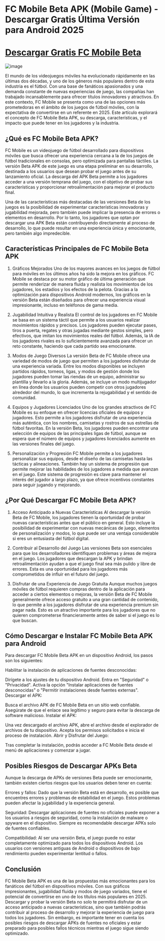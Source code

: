 # FC Mobile Beta APK (Mobile Game) - Descargar Gratis Última Versión para Android 2025

# [Descargar Gratis FC Mobile Beta](https://modfyp.com/es/fc-mobile-beta/)

![image](https://github.com/user-attachments/assets/932db3b3-0d0b-43aa-9de3-67c4b483c1ad)

El mundo de los videojuegos móviles ha evolucionado rápidamente en las últimas dos décadas, y uno de los géneros más populares dentro de esta industria es el fútbol. Con una base de fanáticos apasionados y una demanda constante de nuevas experiencias de juego, las compañías han trabajado incansablemente para ofrecer títulos innovadores y atractivos. En este contexto, FC Mobile se presenta como una de las opciones más prometedoras en el ámbito de los juegos de fútbol móviles, con la expectativa de convertirse en un referente en 2025. Este artículo explorará el concepto de FC Mobile Beta APK, su descarga, características, y el impacto que puede tener en los jugadores y la industria.

## ¿Qué es FC Mobile Beta APK?

FC Mobile es un videojuego de fútbol desarrollado para dispositivos móviles que busca ofrecer una experiencia cercana a la de los juegos de fútbol tradicionales en consolas, pero optimizada para pantallas táctiles. La versión Beta APK de este juego es una etapa preliminar en su desarrollo, destinada a los usuarios que desean probar el juego antes de su lanzamiento oficial. La descarga del APK Beta permite a los jugadores acceder a una versión temprana del juego, con el objetivo de probar sus características y proporcionar retroalimentación para mejorar el producto final.

Una de las características más destacadas de las versiones Beta de los juegos es la posibilidad de experimentar características innovadoras y jugabilidad mejorada, pero también puede implicar la presencia de errores o elementos en desarrollo. Por lo tanto, los jugadores que optan por descargar una APK Beta están contribuyendo directamente al proceso de desarrollo, lo que puede resultar en una experiencia única y emocionante, pero también algo impredecible.

## Características Principales de FC Mobile Beta APK

1. Gráficos Mejorados
Uno de los mayores avances en los juegos de fútbol para móviles en los últimos años ha sido la mejora en los gráficos. FC Mobile se destaca por su motor gráfico de última generación que permite renderizar de manera fluida y realista los movimientos de los jugadores, los estadios y los efectos de la pelota. Gracias a la optimización para dispositivos Android modernos, los gráficos en la versión Beta están diseñados para ofrecer una experiencia visual impresionante, incluso en teléfonos de gama media.

2. Jugabilidad Intuitiva y Realista
El control de los jugadores en FC Mobile se basa en un sistema táctil que permite a los usuarios realizar movimientos rápidos y precisos. Los jugadores pueden ejecutar pases, tiros a puerta, regates y otras jugadas mediante gestos simples, pero efectivos, que imitan los movimientos reales del fútbol. Además, la IA de los jugadores rivales es lo suficientemente avanzada para ofrecer un reto constante, haciendo que cada partido sea emocionante.

3. Modos de Juego Diversos
La versión Beta de FC Mobile ofrece una variedad de modos de juego que permiten a los jugadores disfrutar de una experiencia variada. Entre los modos disponibles se incluyen partidos rápidos, torneos, ligas, y modos de gestión donde los jugadores pueden tomar las riendas de un equipo, administrar su plantilla y llevarlo a la gloria. Además, se incluye un modo multijugador en línea donde los usuarios pueden competir con otros jugadores alrededor del mundo, lo que incrementa la rejugabilidad y el sentido de comunidad.

4. Equipos y Jugadores Licenciados
Uno de los grandes atractivos de FC Mobile es su enfoque en ofrecer licencias oficiales de equipos y jugadores. Esto permite a los jugadores disfrutar de una experiencia más auténtica, con los nombres, camisetas y rostros de sus estrellas de fútbol favoritas. En la versión Beta, los jugadores pueden encontrar una selección de equipos de las principales ligas de fútbol, aunque se espera que el número de equipos y jugadores licenciados aumente en las versiones finales del juego.

5. Personalización y Progresión
FC Mobile permite a los jugadores personalizar sus equipos, desde el diseño de las camisetas hasta las tácticas y alineaciones. También hay un sistema de progresión que permite mejorar las habilidades de los jugadores a medida que avanzan en el juego. Este sistema de progresión es clave para mantener el interés del jugador a largo plazo, ya que ofrece incentivos constantes para seguir jugando y mejorando.

## ¿Por Qué Descargar FC Mobile Beta APK?

1. Acceso Anticipado a Nuevas Características
Al descargar la versión Beta de FC Mobile, los jugadores tienen la oportunidad de probar nuevas características antes que el público en general. Esto incluye la posibilidad de experimentar con nuevas mecánicas de juego, elementos de personalización y modos, lo que puede ser una ventaja considerable si eres un entusiasta del fútbol digital.

2. Contribuir al Desarrollo del Juego
Las versiones Beta son esenciales para que los desarrolladores identifiquen problemas y áreas de mejora en el juego. Los jugadores que descargan la APK y brindan retroalimentación ayudan a que el juego final sea más pulido y libre de errores. Esta es una oportunidad para los jugadores más comprometidos de influir en el futuro del juego.

3. Disfrutar de una Experiencia de Juego Gratuita
Aunque muchos juegos móviles de fútbol requieren compras dentro de la aplicación para acceder a ciertos elementos o mejoras, la versión Beta de FC Mobile generalmente ofrece acceso gratuito a una gran cantidad de contenido, lo que permite a los jugadores disfrutar de una experiencia premium sin pagar nada. Esto es un atractivo importante para los jugadores que no quieren comprometerse financieramente antes de saber si el juego es lo que buscan.

## Cómo Descargar e Instalar FC Mobile Beta APK para Android

Para descargar FC Mobile Beta APK en un dispositivo Android, los pasos son los siguientes:

Habilitar la instalación de aplicaciones de fuentes desconocidas:

Dirígete a los ajustes de tu dispositivo Android.
Entra en "Seguridad" o "Privacidad".
Activa la opción "Instalar aplicaciones de fuentes desconocidas" o "Permitir instalaciones desde fuentes externas".
Descargar el APK:

Busca el archivo APK de FC Mobile Beta en un sitio web confiable. Asegúrate de que el enlace sea legítimo y seguro para evitar la descarga de software malicioso.
Instalar el APK:

Una vez descargado el archivo APK, abre el archivo desde el explorador de archivos de tu dispositivo.
Acepta los permisos solicitados e inicia el proceso de instalación.
Abrir y Disfrutar del Juego:

Tras completar la instalación, podrás acceder a FC Mobile Beta desde el menú de aplicaciones y comenzar a jugar.
## Posibles Riesgos de Descargar APKs Beta

Aunque la descarga de APKs de versiones Beta puede ser emocionante, también existen ciertos riesgos que los usuarios deben tener en cuenta:

Errores y fallos: Dado que la versión Beta está en desarrollo, es posible que encuentres errores y problemas de estabilidad en el juego. Estos problemas pueden afectar la jugabilidad y la experiencia general.

Seguridad: Descargar aplicaciones de fuentes no oficiales puede exponer a los usuarios a riesgos de seguridad, como la instalación de malware o spyware en el dispositivo. Siempre es recomendable descargar APKs solo de fuentes confiables.

Compatibilidad: Al ser una versión Beta, el juego puede no estar completamente optimizado para todos los dispositivos Android. Los usuarios con versiones antiguas de Android o dispositivos de bajo rendimiento pueden experimentar lentitud o fallos.

## Conclusión

FC Mobile Beta APK es una de las propuestas más emocionantes para los fanáticos del fútbol en dispositivos móviles. Con sus gráficos impresionantes, jugabilidad fluida y modos de juego variados, tiene el potencial de convertirse en uno de los títulos más populares en 2025. Descargar y probar la versión Beta no solo te permitirá disfrutar de un acceso anticipado a nuevas características, sino que también podrás contribuir al proceso de desarrollo y mejorar la experiencia de juego para todos los jugadores. Sin embargo, es importante tener en cuenta los posibles riesgos de descargar APKs de fuentes no oficiales y estar preparado para posibles fallos técnicos mientras el juego sigue siendo optimizado.
